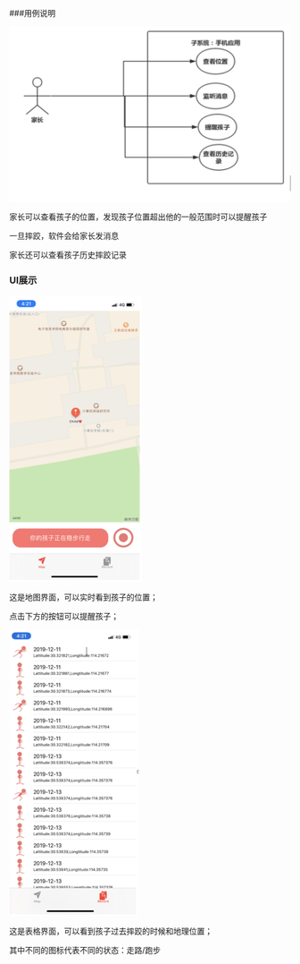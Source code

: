 ###用例说明

<img src="https://github.com/Plorde/ChildLost/raw/master/P1.png" alt="地图界面" style="zoom:50%;" />

家长可以查看孩子的位置，发现孩子位置超出他的一般范围时可以提醒孩子

一旦摔跤，软件会给家长发消息

家长还可以查看孩子历史摔跤记录

### UI展示

<img src="https://github.com/Plorde/ChildLost/raw/master/P2.png" alt="地图界面" style="zoom:50%;" />

这是地图界面，可以实时看到孩子的位置；

点击下方的按钮可以提醒孩子；

<img src="https://github.com/Plorde/ChildLost/raw/master/P3.png" alt="表格图片" style="zoom:50%;" />

这是表格界面，可以看到孩子过去摔跤的时候和地理位置；

其中不同的图标代表不同的状态：走路/跑步
